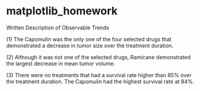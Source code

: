 # matplotlib_homework

Written Description of Observable Trends

(1) The Capomulin was the only one of the four selected drugs that demonstrated a decrease in tumor size over the treatment duration. 

(2) Although it was not one of the selected drugs, Ramicane demonstrated the largest decrease in mean tumor volume. 

(3) There were no treatments that had a survival rate higher than 85% over the treatment duration. The Capomulin had the highest survival rate at 84%. 
